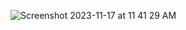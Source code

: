![Screenshot 2023-11-17 at 11 41 29 AM](https://github.com/davidherring1998/shopify_blog/assets/106282330/b80eb721-8dfd-4ad3-9d4d-c45196cd4508)
